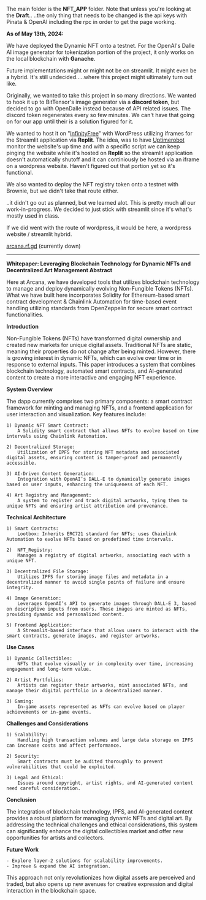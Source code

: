 The main folder is the **NFT_APP** folder.
Note that unless you're looking at the **Draft**..
..the only thing that needs to be changed is the api keys with Pinata & OpenAI including the rpc in order to get the page working.

**As of May 13th, 2024:**

We have deployed the Dynamic NFT onto a testnet. For the OpenAI's Dalle AI image generator for tokenization portion of the project, it only works on the local blockchain with **Ganache**.

Future implementations might or might not be on streamlit. It might even be a hybrid. It's still undecided.....where this project might ultimately turn out like.

Originally, we wanted to take this project in so many directions.
We wanted to hook it up to BitTensor's image generator via a **discord token**, but decided to go with OpenDalle instead because of API related issues.
The discord token regenerates every so few minutes. We can't have that going on for our app until their is a solution figured for it.

We wanted to host it on "[InfinityFree](https://www.infinityfree.com/)" with WordPress utilizing iframes for the Streamlit application via **Replit**.
The idea, was to have [Uptimerobot](http://uptimerobot.com/) monitor the website's up time and with a specific script we can keep pinging the website while it's hosted on **Replit** so the streamlit application doesn't automatically shutoff and it can continiously be hosted via an iframe on a wordpress website.
Haven't figured out that portion yet so it's functional.

We also wanted to deploy the NFT registry token onto a testnet with Brownie, but we didn't take that route either.

..it didn't go out as planned, but we learned alot. This is pretty much all our work-in-progress. We decided to just stick with streamlit since it's what's mostly used in class.

If we did went with the route of wordpress, it would be here, a wordpress website / streamlit hybrid.

[arcana.rf.gd](http://arcana.rf.gd/) (currently down)

_________________________________________________________

**Whitepaper:
Leveraging Blockchain Technology for Dynamic NFTs and Decentralized Art Management
Abstract**

Here at Arcana, we have developed tools that utilizes blockchain technology to manage and deploy dynamically evolving Non-Fungible Tokens (NFTs). What we have built here incorporates Solidity for Ethereum-based smart contract development & Chainlink Automation for time-based event handling utilizing standards from OpenZeppelin for secure smart contract functionalities.

**Introduction**

Non-Fungible Tokens (NFTs) have transformed digital ownership and created new markets for unique digital assets. Traditional NFTs are static, meaning their properties do not change after being minted. However, there is growing interest in dynamic NFTs, which can evolve over time or in response to external inputs. This paper introduces a system that combines blockchain technology, automated smart contracts, and AI-generated content to create a more interactive and engaging NFT experience.

**System Overview**

The dapp currently comprises two primary components: a smart contract framework for minting and managing NFTs, and a frontend application for user interaction and visualization. Key features include:

    1) Dynamic NFT Smart Contract:
        A Solidity smart contract that allows NFTs to evolve based on time intervals using Chainlink Automation.
    
    2) Decentralized Storage:
        Utilization of IPFS for storing NFT metadata and associated digital assets, ensuring content is tamper-proof and permanently accessible.
    
    3) AI-Driven Content Generation:
        Integration with OpenAI’s DALL-E to dynamically generate images based on user inputs, enhancing the uniqueness of each NFT.
    
    4) Art Registry and Management:
        A system to register and track digital artworks, tying them to unique NFTs and ensuring artist attribution and provenance.

**Technical Architecture**

    1) Smart Contracts:
        Lootbox: Inherits ERC721 standard for NFTs; uses Chainlink Automation to evolve NFTs based on predefined time intervals.
        
    2)  NFT_Registry:
        Manages a registry of digital artworks, associating each with a unique NFT.

    3) Decentralized File Storage:
        Utilizes IPFS for storing image files and metadata in a decentralized manner to avoid single points of failure and ensure integrity.

    4) Image Generation:
        Leverages OpenAI’s API to generate images through DALL-E 3, based on descriptive inputs from users. These images are minted as NFTs, providing dynamic and personalized content.

    5) Frontend Application:
        A Streamlit-based interface that allows users to interact with the smart contracts, generate images, and register artworks.

**Use Cases**

    1) Dynamic Collectibles:
        NFTs that evolve visually or in complexity over time, increasing engagement and long-term value.
    
    2) Artist Portfolios:
        Artists can register their artworks, mint associated NFTs, and manage their digital portfolio in a decentralized manner.
    
    3) Gaming:
        In-game assets represented as NFTs can evolve based on player achievements or in-game events.

**Challenges and Considerations**

    1) Scalability:
        Handling high transaction volumes and large data storage on IPFS can increase costs and affect performance.
    
    2) Security:
        Smart contracts must be audited thoroughly to prevent vulnerabilities that could be exploited.
    
    3) Legal and Ethical:
        Issues around copyright, artist rights, and AI-generated content need careful consideration.

**Conclusion**

The integration of blockchain technology, IPFS, and AI-generated content provides a robust platform for managing dynamic NFTs and digital art. By addressing the technical challenges and ethical considerations, this system can significantly enhance the digital collectibles market and offer new opportunities for artists and collectors.

**Future Work**

    - Explore layer-2 solutions for scalability improvements.
    - Improve & expand the AI integration.

This approach not only revolutionizes how digital assets are perceived and traded, but also opens up new avenues for creative expression and digital interaction in the blockchain space.
